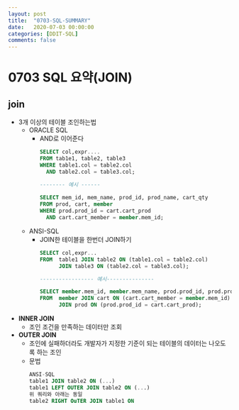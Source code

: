 ```yaml
---
layout: post
title:  "0703-SQL-SUMMARY"
date:   2020-07-03 00:00:00
categories: [DDIT-SQL]
comments: false
---
```


# 0703 SQL 요약(JOIN)

## join
- 3개 이상의 테이블 조인하는법
    - ORACLE SQL 
        - AND로 이어준다
            ```sql
            SELECT col,expr....
            FROM tab1e1, table2, table3
            WHERE table1.col = table2.col 
              AND table2.col = table3.col;
            
            -------- 예시 ------             
         
            SELECT mem_id, mem_name, prod_id, prod_name, cart_qty
            FROM prod, cart, member
            WHERE prod.prod_id = cart.cart_prod 
              AND cart.cart_member = member.mem_id;
            ```
    - ANSI-SQL
        - JOIN한 테이블을 한번더 JOIN하기
            ```sql
            SELECT col,expr...
            FROM  table1 JOIN table2 ON (table1.col = table2.col) 
                  JOIN table3 ON (table2.col = table3.col);
          
            ----------------- 예시---------------
          
            SELECT member.mem_id, member.mem_name, prod.prod_id, prod.prod_name, cart.cart_qty
            FROM  member JOIN cart ON (cart.cart_member = member.mem_id) 
                  JOIN prod ON (prod.prod_id = cart.cart_prod);
            ```
- __INNER JOIN__
    - 조인 조건을 만족하는 데이터만 조회          
- __OUTER JOIN__
    - 조인에 실패하더라도 개발자가 지정한 기준이 되는 테이블의 데이터는 나오도록 하는 조인
    - 문법
        ```sql
        ANSI-SQL 
        table1 JOIN table2 ON (...)
        table1 LEFT OUTER JOIN table2 ON (...)
        위 쿼리와 아래는 동일
        table2 RIGHT OuTER JOIN table1 ON
        ```
        